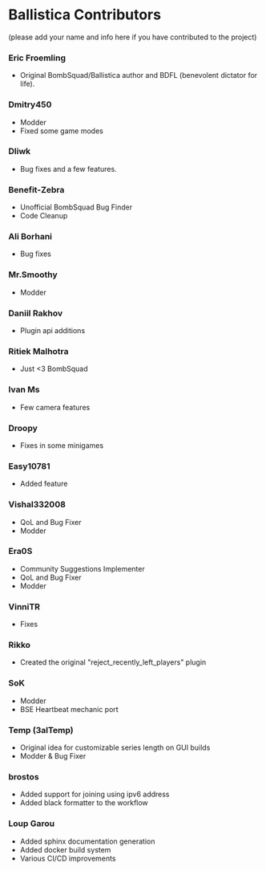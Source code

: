 # Ballistica Contributors
(please add your name and info here if you have contributed to the project)

### Eric Froemling
- Original BombSquad/Ballistica author and BDFL (benevolent dictator for life).

### Dmitry450
- Modder
- Fixed some game modes

### Dliwk
- Bug fixes and a few features.

### Benefit-Zebra
- Unofficial BombSquad Bug Finder
- Code Cleanup

### Ali Borhani
- Bug fixes

### Mr.Smoothy
- Modder

### Daniil Rakhov
- Plugin api additions

### Ritiek Malhotra
- Just <3 BombSquad

### Ivan Ms
- Few camera features

### Droopy
- Fixes in some minigames

### Easy10781
- Added feature

### Vishal332008
- QoL and Bug Fixer
- Modder

### Era0S
- Community Suggestions Implementer
- QoL and Bug Fixer
- Modder

### VinniTR
- Fixes

### Rikko
- Created the original "reject_recently_left_players" plugin

### SoK
- Modder
- BSE Heartbeat mechanic port

### Temp (3alTemp)
- Original idea for customizable series length on GUI builds
- Modder & Bug Fixer

### brostos
- Added support for joining using ipv6 address
- Added black formatter to the workflow

### Loup Garou
- Added sphinx documentation generation
- Added docker build system
- Various CI/CD improvements
